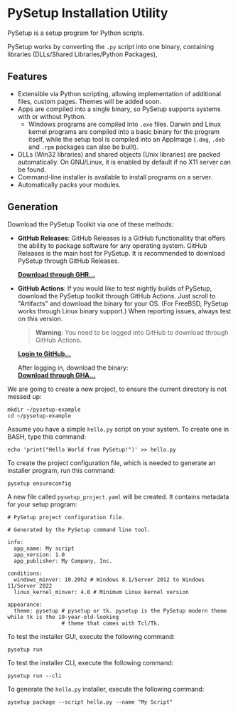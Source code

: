 # PySetup Installation Utility

PySetup is a setup program for Python scripts.

PySetup works by converting the `.py` script into one binary, containing libraries
(DLLs/Shared Libraries/Python Packages),

## Features

* Extensible via Python scripting, allowing implementation of additional files, custom pages. Themes will be added soon.
* Apps are compiled into a single binary, so PySetup supports systems with or without Python.
   * Windows programs are compiled into `.exe` files. Darwin and Linux kernel programs are
     compiled into a basic binary for the program itself, while the setup tool is compiled into
     an AppImage (`.dmg`, `.deb` and `.rpm` packages can also be built).
* DLLs (Win32 libraries) and shared objects (Unix libraries) are packed automatically. On GNU/Linux, it is enabled
  by default if no X11 server can be found.
* Command-line installer is available to install programs on a server.
* Automatically packs your modules.

## Generation

Download the PySetup Toolkit via one of these methods:

* **GitHub Releases**: GitHub Releases is a GitHub functionallity that offers the ability to package
  software for any operating system. GitHub Releases is the main host for PySetup. It is recommended
  to download PySetup through GitHub Releases.
  
  [**Download through GHR...**](https://github.com/TylerMS887/pySetup/releases/latest)

* **GitHub Actions**: If you would like to test nightly builds of PySetup, download the PySetup toolkit through
  GitHub Actions. Just scroll to "Artifacts" and download the binary for your OS. (For FreeBSD, PySetup works
  through Linux binary support.) When reporting issues, always test on this version.
  
  > **Warning**: You need to be logged into GitHub to download through GitHub Actions.
  
  [**Login to GitHub...**](https://github.com/login)
  
  After logging in, download the binary:</br>
  [**Download through GHA...**](https://github.com/TylerMS887/pySetup/actions)

We are going to create a new project, to ensure the current directory is not messed up:

```
mkdir ~/pysetup-example
cd ~/pysetup-example
```

Assume you have a simple `hello.py` script on your system. To create one in BASH, type this command:

```
echo 'print("Hello World from PySetup!")' >> hello.py
```

To create the project configuration file, which is needed to generate an installer program, run this command:

```
pysetup ensureconfig
```

A new file called `pysetup_project.yaml` will be created. It contains metadata for your setup program:

```
# PySetup project configuration file.

# Generated by the PySetup command line tool.

info:
  app_name: My script
  app_version: 1.0
  app_publisher: My Company, Inc.

conditions:
  windows_minver: 10.20h2 # Windows 8.1/Server 2012 to Windows 11/Server 2022
  linux_kernel_minver: 4.0 # Minimum Linux kernel version

appearance:
  theme: pysetup # pysetup or tk. pysetup is the PySetup modern theme while tk is the 10-year-old-looking
                 # theme that comes with Tcl/Tk.
```

To test the installer GUI, execute the following command:

```
pysetup run
```

To test the installer CLI, execute the following command:

```
pysetup run --cli
```

To generate the `hello.py` installer, execute the following command:

```
pysetup package --script hello.py --name "My Script"
```

